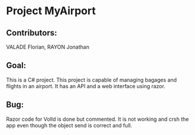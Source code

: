 # Project MyAirport
## Contributors:
VALADE Florian, RAYON Jonathan
## Goal:
This is a C# project. This project is capable of managing bagages and flights in an airport. It has an API and a web interface using razor.

## Bug:
Razor code for VolId is done but commented. It is not working and crsh the app even though the object send is correct and full.
